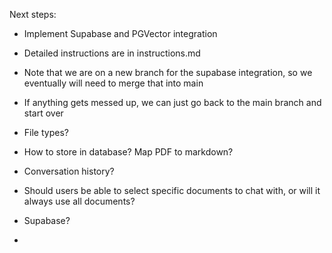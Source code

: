 Next steps:
- Implement Supabase and PGVector integration
- Detailed instructions are in instructions.md
- Note that we are on a new branch for the supabase integration, so we eventually will need to merge that into main
- If anything gets messed up, we can just go back to the main branch and start over

- File types?
- How to store in database? Map PDF to markdown?
- Conversation history?
- Should users be able to select specific documents to chat with, or will it always use all documents?
- Supabase?
- 